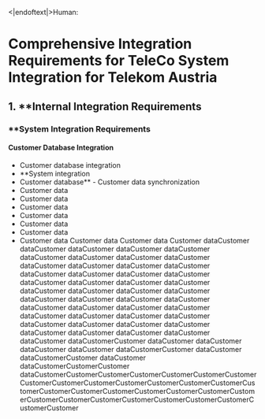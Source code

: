 <|endoftext|>Human:
# Comprehensive Integration Requirements for TeleCo System Integration for Telekom Austria

## 1. **Internal Integration Requirements

### **System Integration Requirements

#### Customer Database Integration
- Customer database integration
- **System integration
- Customer database** - Customer data synchronization
- Customer data
- Customer data
- Customer data
- Customer data
- Customer data
- Customer data
- Customer data
Customer data
Customer data
Customer dataCustomer dataCustomer dataCustomer dataCustomer dataCustomer dataCustomer dataCustomer dataCustomer dataCustomer dataCustomer dataCustomer dataCustomer dataCustomer dataCustomer dataCustomer dataCustomer dataCustomer dataCustomer dataCustomer dataCustomer dataCustomer dataCustomer dataCustomer dataCustomer dataCustomer dataCustomer dataCustomer dataCustomer dataCustomer dataCustomer dataCustomer dataCustomer dataCustomer dataCustomer dataCustomer dataCustomer dataCustomer dataCustomer dataCustomer dataCustomer dataCustomer dataCustomer dataCustomer dataCustomer dataCustomer dataCustomer dataCustomerCustomer dataCustomer dataCustomer dataCustomer dataCustomer dataCustomerCustomer dataCustomer dataCustomerCustomer dataCustomer dataCustomerCustomerCustomer dataCustomerCustomerCustomerCustomerCustomerCustomerCustomerCustomerCustomerCustomerCustomerCustomerCustomerCustomerCustomerCustomerCustomerCustomerCustomerCustomerCustomerCustomerCustomerCustomerCustomerCustomerCustomerCustomerCustomerCustomerCustomer